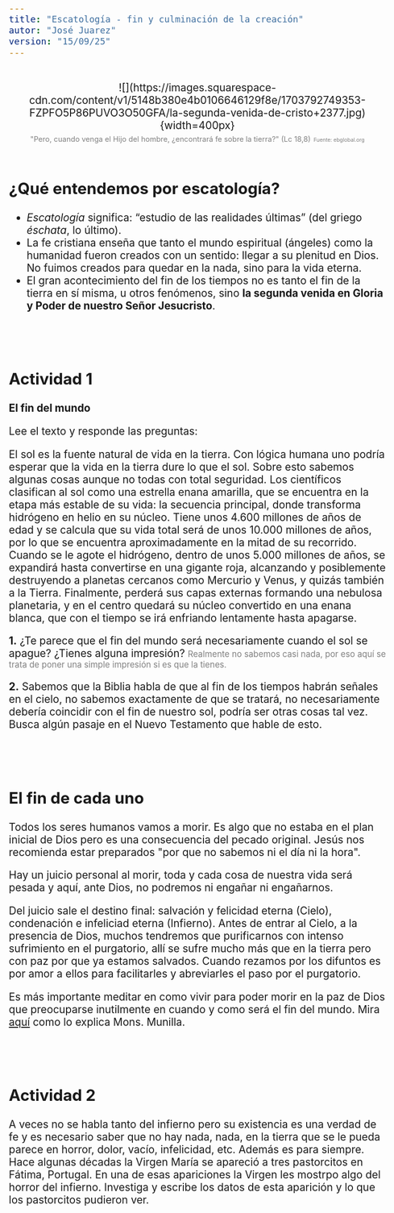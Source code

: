 ```yaml
---
title: "Escatología - fin y culminación de la creación"
autor: "José Juarez"
version: "15/09/25"
---
```


<span hidden>Local path of the file: "H:/cfr/relig6/"</span>
<span hidden>Local path of images: "H:/cfr/relig6/_i/"</span>

<!-- Image -->
<br>
   <center>![](https://images.squarespace-cdn.com/content/v1/5148b380e4b0106646129f8e/1703792749353-FZPFO5P86PUVO3O50GFA/la-segunda-venida-de-cristo+2377.jpg){width=400px}</center>
   <center>
      <span class="grey3 size70">"Pero, cuando venga el Hijo del hombre, ¿encontrará fe sobre la tierra?" (Lc 18,8)</span>
      <span class="grey3 size50">Fuente: ebglobal.org</span>
   </center>
<br>



<!-- *** GUIDE START *** -->


## ¿Qué entendemos por escatología?

* *Escatología* significa: “estudio de las realidades últimas” (del griego *éschata*, lo último).
* La fe cristiana enseña que tanto el mundo espiritual (ángeles) como la humanidad fueron creados con un sentido: llegar a su plenitud en Dios. No fuimos creados para quedar en la nada, sino para la vida eterna.
* El gran acontecimiento del fin de los tiempos no es tanto el fin de la tierra en sí misma, u otros fenómenos, sino **la segunda venida en Gloria y Poder de nuestro Señor Jesucristo**.


<br><br>


## Actividad 1

**El fin del mundo**

Lee el texto y responde las preguntas:

El sol es la fuente natural de vida en la tierra. Con lógica humana uno podría esperar que la vida en la tierra dure lo que el sol. Sobre esto sabemos algunas cosas aunque no todas con total seguridad. Los científicos clasifican al sol como una estrella enana amarilla, que se encuentra en la etapa más estable de su vida: la secuencia principal, donde transforma hidrógeno en helio en su núcleo. Tiene unos 4.600 millones de años de edad y se calcula que su vida total será de unos 10.000 millones de años, por lo que se encuentra aproximadamente en la mitad de su recorrido. Cuando se le agote el hidrógeno, dentro de unos 5.000 millones de años, se expandirá hasta convertirse en una gigante roja, alcanzando y posiblemente destruyendo a planetas cercanos como Mercurio y Venus, y quizás también a la Tierra. Finalmente, perderá sus capas externas formando una nebulosa planetaria, y en el centro quedará su núcleo convertido en una enana blanca, que con el tiempo se irá enfriando lentamente hasta apagarse.

**1.** ¿Te parece que el fin del mundo será necesariamente cuando el sol se apague? ¿Tienes alguna impresión? <span class = "size80 grey3">Realmente no sabemos casi nada, por eso aquí se trata de poner una simple impresión si es que la tienes.</span>

**2.** Sabemos que la Biblia habla de que al fin de los tiempos habrán señales en el cielo, no sabemos exactamente de que se tratará, no necesariamente debería coincidir con el fin de nuestro sol, podría ser otras cosas tal vez. Busca algún pasaje en el Nuevo Testamento que hable de esto. 


<br><br>


## El fin de cada uno

Todos los seres humanos vamos a morir. Es algo que no estaba en el plan inicial de Dios pero es una consecuencia del pecado original. Jesús nos recomienda estar preparados "por que no sabemos ni el día ni la hora".

Hay un juicio personal al morir, toda y cada cosa de nuestra vida será pesada y aquí, ante Dios, no podremos ni engañar ni engañarnos.

Del juicio sale el destino final: salvación y felicidad eterna (Cielo), condenación e infeliciad eterna (Infierno). Antes de entrar al Cielo, a la presencia de Dios, muchos tendremos que purificarnos con intenso sufrimiento en el purgatorio, allí se sufre mucho más que en la tierra pero con paz por que ya estamos salvados. Cuando rezamos por los difuntos es por amor a ellos para facilitarles y abreviarles el paso por el purgatorio.

Es más importante meditar en como vivir para poder morir en la paz de Dios que preocuparse inutilmente en cuando y como será el fin del mundo. Mira [aquí](https://www.youtube.com/shorts/DRezACma59o) como lo explica Mons. Munilla.


<br><br>


## Actividad 2

A veces no se habla tanto del infierno pero su existencia es una verdad de fe y es necesario saber que no hay nada, nada, en la tierra que se le pueda parece en horror, dolor, vacío, infelicidad, etc. Además es para siempre. Hace algunas décadas la Virgen María se apareció a tres pastorcitos en Fátima, Portugal. En una de esas apariciones la Virgen les mostrpo algo del horror del infierno. Investiga y escribe los datos de esta aparición y lo que los pastorcitos pudieron ver.


<div hidden>


## 4. Juicio final y resurrección

* **Juicio final:** momento en que toda la historia será puesta a la luz de la verdad y la justicia de Dios.
* **Resurrección final:** el destino último no es un “alma flotando”, sino la vida plena con cuerpo resucitado, como Cristo.
* Pregunta: ¿Cómo cambia tu manera de vivir hoy el saber que la historia tiene un sentido y un final en Dios?


## 5. “No sabemos ni el día ni la hora” (Mt 24,36)

* No tiene sentido obsesionarse con fechas o predicciones.
* El “fin” para cada uno llega con la propia muerte.
* Lo importante: **morir bien**, es decir, vivir de manera tal que la muerte nos encuentre en paz con Dios y con los demás.

**Actividad reflexiva:** Piensa en tres cosas que harías si supieras que mañana termina el mundo. ¿Qué te revela esa lista sobre tus verdaderas prioridades?


## 6. Conclusión

* La escatología no es un tema de miedo, sino de esperanza.
* Vivimos hacia la plenitud en Cristo.
* La pregunta que queda: ¿cómo quiero vivir para que mi vida tenga un final bien vivido?


## 7. Propuesta de trabajo práctico

1. En grupos, elaboren un afiche o presentación titulada: **“El fin del mundo: miedo o esperanza”**.
2. Incluyan:

   * Una cita bíblica.
   * Una imagen de una película o serie actual.
   * Una frase que sintetice su visión personal.


</div>




<!-- *** GUIDE END *** -->


<!-- *** GUIDE AUXILIARY TEMPLATES *** -->


<div hidden>


<!-- Learning objectives very briefly -->
<span class="grey3 size85">.</span>

<!-- Image -->
<br>
   <center>![](){width=400px}</center>
   <center>
      <span class="grey3 size70">. </span>
      <span class="grey3 size50">Fuente: </span>
   </center>
<br>

<!-- Videos: change XXX to the video-id and put time (seconds) -->
<!-- Yotube with start point -->
👉 [Mira este momento clave en el video](https://www.youtube.com/watch?v=XXX&t=123s)
🎬 [Un fragmento que vale la pena ver](https://www.youtube.com/watch?v=XXX&t=123s)
🔎 [Este detalle del video te va a interesar](https://www.youtube.com/watch?v=XXX&t=123s)
⚡ [Dale play a esta parte y fijate qué pasa](https://www.youtube.com/watch?v=XXX&t=123s)
<!-- Youtubetrimmer with start and end point -->
👉 [Mirá este momento puntual del video](https://youtubetrimmer.com/view/?v=XXX&start=120&end=150&loop=0)
🎬 [Este fragmento explica justo lo que necesitamos](https://youtubetrimmer.com/view/?v=XXX&start=120&end=150&loop=0)
⚡ [Dale play a esta parte y sacá tus conclusiones](https://youtubetrimmer.com/view/?v=XXX&start=120&end=150&loop=0)
🔎 [Fijate qué pasa en este momento](https://youtubetrimmer.com/view/?v=XXX&start=120&end=150&loop=0)

<!-- Visible story or anecdote -->
<span class="grey3 size85">...</span>

<!-- Sections -->
<br><span class="grey3 size70">🔁 Repaso:</span>
<br><span class="grey3 size70">🛠️ Trabajo:</span>
<br><span class="grey3 size70">📘 Teoría:</span>
<br><span class="grey3 size70">✅ Autoevaluación:</span>
<br><span class="grey3 size70">📝 Práctica:</span>
**1.**  **:**
**2.** **:** 

<!-- Solutions -->
<div class="grey3 size70">.</div>


</div>


<!-- Guide style definitions -->
<style>
/* Colors */
.grey1 {color: #b3b3b3;} /* my light-grey */
.grey2 {color: #999999;} /* my middle-grey */
.grey3 {color: #808080;} /* my dark-grey */
.blue1 {color: #6495ed;} /* nvim blue */
.blue2 {color: #276cdf;} /* Andrew Ng Blue */
.sky1 {color: #7dbed8;} /* nvim sky */
.sky2 {color: #27a2db;}   /* my sky */
.green {color: #81b524;} /* my green */
.red1 {color: #ec5469;} /* my coral-red */
.red2 {color: #f44336;} /* my red */
.rose {color: #ec9998:} /* nvim rose */
.gold {color: #df9d43;} /* Andrew Ng gold */
.orange1 {color: #fda556;} /* nvim orange */
.orange2 {color: #ff9505;} /*Andrew Ng orange */
.purple1 {color: #ff40ff;} /* Andrew Ng purple */
.purple2 {color: #d164d7;} /* Andrew Ng purple */
/* Font Size */
.size90 {font-size: 0.9em;}
.size85 {font-size: 0.85em;}
.size80 {font-size: 0.8em;}
.size70 {font-size: 0.7em;}
.size60 {font-size: 0.6em;}
.size50 {font-size: 0.5em;}
/* Document General Font Size */
body {font-size: 1.3em;}
</style>
<!-- Use <span> inline and <div> with several lines --->
